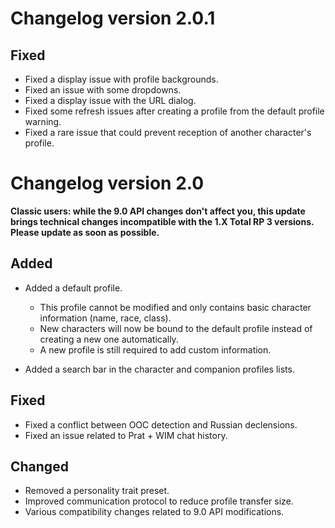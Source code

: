 # Changelog version 2.0.1

## Fixed

- Fixed a display issue with profile backgrounds.
- Fixed an issue with some dropdowns.
- Fixed a display issue with the URL dialog.
- Fixed some refresh issues after creating a profile from the default profile warning.
- Fixed a rare issue that could prevent reception of another character's profile.

# Changelog version 2.0

**Classic users: while the 9.0 API changes don't affect you, this update brings technical changes incompatible with the 1.X Total RP 3 versions. Please update as soon as possible.**

## Added

- Added a default profile.
  - This profile cannot be modified and only contains basic character information (name, race, class).
  - New characters will now be bound to the default profile instead of creating a new one automatically.
  - A new profile is still required to add custom information.
  
- Added a search bar in the character and companion profiles lists.

## Fixed

- Fixed a conflict between OOC detection and Russian declensions.
- Fixed an issue related to Prat + WIM chat history.

## Changed

- Removed a personality trait preset.
- Improved communication protocol to reduce profile transfer size.
- Various compatibility changes related to 9.0 API modifications.
